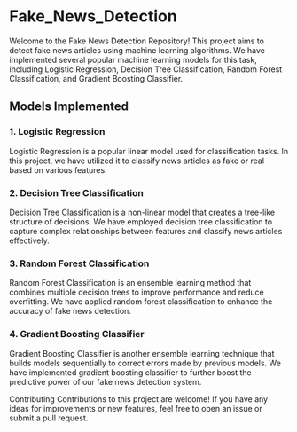 # Fake_News_Detection

Welcome to the Fake News Detection Repository! This project aims to detect fake news articles using machine learning algorithms. We have implemented several popular machine learning models for this task, including Logistic Regression, Decision Tree Classification, Random Forest Classification, and Gradient Boosting Classifier.


## Models Implemented
### 1. Logistic Regression
Logistic Regression is a popular linear model used for classification tasks. In this project, we have utilized it to classify news articles as fake or real based on various features.

### 2. Decision Tree Classification
Decision Tree Classification is a non-linear model that creates a tree-like structure of decisions. We have employed decision tree classification to capture complex relationships between features and classify news articles effectively.

### 3. Random Forest Classification
Random Forest Classification is an ensemble learning method that combines multiple decision trees to improve performance and reduce overfitting. We have applied random forest classification to enhance the accuracy of fake news detection.

### 4. Gradient Boosting Classifier
Gradient Boosting Classifier is another ensemble learning technique that builds models sequentially to correct errors made by previous models. We have implemented gradient boosting classifier to further boost the predictive power of our fake news detection system.

Contributing
Contributions to this project are welcome! If you have any ideas for improvements or new features, feel free to open an issue or submit a pull request.
